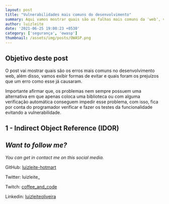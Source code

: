 ```yaml
---
layout: post
title: "Vulnerabilidades mais comuns do desenvolvimento"
summary: Aqui vamos mostrar quais são as falhas mais comuns da 'web', vai ser exibido formas de evitar e alguns prejuízos que já foram gerados com os erros. 
author: luizleite
date: '2021-06-25 19:00:23 +0530'
category: ['segurança', 'owasp']
thumbnail: /assets/img/posts/OWASP.png
---
```


## Objetivo deste post

O post vai mostrar quais são os erros mais comuns no desenvolvimento web, além disso, vamos exibir formas de evitar e quais 
foram os prejuízos que um erro como esse já causaram. 

Importante afirmar que, os problemas nem sempre possuem uma alternativa em que apenas coloca uma biblioteca ou com alguma verificação
automática conseguem impedir esse problema, com isso, fica por conta do programador verificar e fazer os testes da funcionalidade
evitando a vulnerabilidade.

## 1 -  Indirect Object Reference (IDOR)



## _Want to follow me?_
 
_You can get in contact me on this social media._

    
 GitHub: [luizleite-hotmart](https://github.com/luizleite-hotmart)
    
 Twitter: luizleite_
    
 Twitch: [coffee_and_code](https://www.twitch.tv/coffee_and_code)
    
 Linkedin: [luizleiteoliveira](https://www.linkedin.com/in/luizleiteoliveira/)
 